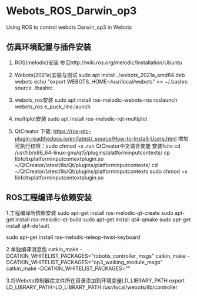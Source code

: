 # Webots_ROS_Darwin_op3
Using ROS to control webots Darwin_op3 in Webots
## 仿真环境配置与插件安装
1. ROS(melodic)安装
参见http://wiki.ros.org/melodic/Installation/Ubuntu

2. Webots(2021a)安装与测试
sudo apt install ./webots_2021a_amd64.deb
webots
echo "export WEBOTS_HOME=/usr/local/webots" >> ~/.bashrc
source ./bashrc 

3. webots_ros安装
sudo apt install ros-melodic-webots-ros
roslaunch webots_ros e_puck_line.launch

4. multiplot安装
sudo apt install ros-melodic-rqt-multiplot

5. QtCreator
下载: https://ros-qtc-plugin.readthedocs.io/en/latest/_source/How-to-Install-Users.html
增加可执行权限：sudo chmod +x .run
QtCreator中文语言使能
安装fcitx
cd /usr/lib/x86_64-linux-gnu/qt5/plugins/platforminputcontexts/
cp libfcitxplatforminputcontextplugin.so ~/QtCreator/latest/lib/Qt/plugins/platforminputcontexts/
cd ~/QtCreator/latest/lib/Qt/plugins/platforminputcontexts
sudo chmod +x libfcitxplatforminputcontextplugin.so

## ROS工程编译与依赖安装
1.工程编译所依赖安装
sudo apt-get install ros-melodic-qt-create
sudo apt-get install ros-melodic-qt-build
sudo apt-get install qt4-qmake
sudo apt-get install qt4-default

sudo apt-get install ros-melodic-teleop-twist-keyboard

2.单独编译消息包
catkin_make -DCATKIN_WHITELIST_PACKAGES="robotis_controller_msgs"
catkin_make -DCATKIN_WHITELIST_PACKAGES="op3_walking_module_msgs"
catkin_make -DCATKIN_WHITELIST_PACKAGES=""

3.将Webots控制器库文件所在目录添加到环境变量LD_LIBRARY_PATH
export LD_LIBRARY_PATH=LD_LIBRARY_PATH:/usr/local/webots/lib/controller
